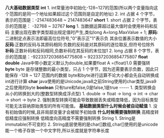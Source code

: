 **八大基础数据类型**
	**int**
		1. int常量池中初始化-128~127的范围(所以两个变量指向这个范围的是同一个地址如果超过这个范围则是自定的地址)
		2. int 占据 4 个字节，表示的范围是：-2147483648 ~ 2147483647
	**short**
		1. short 占据 2 个字节，表示的范围是： -32768 ~ 32767
	**long**
		1. 当数据运算超过最大值时会使用补码和反码
			主要出现在数字类型超出规定值时产生,类似long A=long.MaxValue + 1;
			**原码:** 二进制定点表示法即最高位位符号,"0"表示正"1"表示负
			其余位置表示数值的大小
			**反码**:正数的反码与其原码相同:负数的反码是对其原码的逐位取反,但符号位除外
			**补码**:正数补码和反码相同,负数补码在其反码的末位加1
		2. long 占据 8 个字节，表示的范围是：-9223372036854775808 ~ 9223372036854775807
	**float**
	**double**
		Java中带小数定义默认为double,如果要float A =(float)1.0  需要强转
	**byte**
		byte 是存储整数的最小类型，只占 1 个字节，因为还需要表示负数，因此只能保存 -128 ~ 127 范围内的数据
		byte和byte进行运算不论大小都会先自动转换成int进行计算
	**char**
		java使用的是Unicode,java8之前String使用的char类型,java9之后使用的byte
	**boolean**
		只有ture和false,0是false,1是true
	-----
	1. 类型转换会从小的转换到大的(整数型转换成浮点型)
		1. double -> float -> long -> int -> char -> short -> byte
		2. 强制类型转换可能会导致数据丢失或精度降低，因为目标类型可能无法容纳原始类型的所有可能值。
**基础数据类型什么时候会被自动赋值**
	1. 没有初始值的时候,且非局部变量才会被赋予初始值
**什么时候需要强制转换**
	高精度转低精度应强制转换
	低精度向高精度不需要强制转换
String
	1. String是immutable(不可变的)
	2. String底层使用的是char[]数组,char[]使用的是unicode能一个格子存放一个中文字符,所以长度就是字符串长度
















